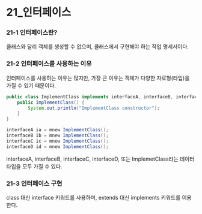 # 21_인터페이스

### 21-1 인터페이스란?

클래스와 달리 객체를 생성할 수 없으며, 클래스에서 구현해야 하는 작업 명세서이다. 



### 21-2 인터페이스를 사용하는 이유

인터페이스를 사용하는 이유는 많지만, 가장 큰 이유는 객체가 다양한 자료형(타입)을 가질 수 있기 때문이다. 

```java
public class ImplementClass implements interfaceA, interfaceB, interfaceC, interfaceD {
    public ImplementClass() {
        System.out.println("ImplementClass constructor");
    }
}

interfaceA ia = mnew ImplementClass();
interfaceB ib = mnew ImplementClass();
interfaceC ic = mnew ImplementClass();
interfaceD id = mnew ImplementClass();
```

interfaceA, interfaceB, interfaceC, interfaceD, 또는 ImplemetClass라는 데이터 타입을 모두 가질 수 있다. 



### 21-3 인터페이스 구현

class 대신 interface 키워드를 사용하며, extends 대신 implements 키워드를 이용한다. 

